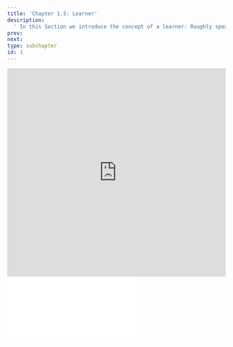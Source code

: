 ```yaml
---
title: 'Chapter 1.5: Learner'
description:
  ' In this Section we introduce the concept of a learner: Roughly speaking, it takes a training set and gives back a model.'
prev: 
next: 
type: subchapter
id: 1
---
```



<exercise id="1" title="Video Lecture">
<iframe width="100%" height="480" src="https://www.youtube.com/embed/CCzx4UDkzpA" frameborder="0" allow="accelerometer; autoplay; encrypted-media; gyroscope; picture-in-picture" allowfullscreen></iframe>
</exercise>


<exercise id="2" title="Slides">
<object data="pdfs/1/slides-basics-whatisml.pdf
" type="application/pdf" style="width:100%;height:480px">
    <embed src="pdfs/1/slides-basics-whatisml.pdf
" type="application/pdf" />
</object>
</exercise>

